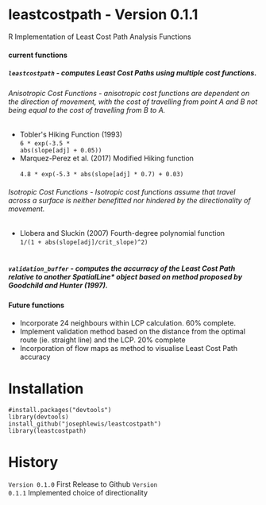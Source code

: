 # leastcostpath - Version 0.1.1

R Implementation of Least Cost Path Analysis Functions

#### current functions
##### <code>leastcostpath</code> - computes Least Cost Paths using multiple cost functions.</b>

###### Anisotropic Cost Functions -  anisotropic cost functions are dependent on the direction of movement, with the cost of travelling from point A and B not being equal to the cost of travelling from B to A.
 * Tobler's Hiking Function (1993)</b><br /> 
<code>6 * exp(-3.5 * abs(slope[adj] + 0.05))</code><br />
 * Marquez-Perez et al. (2017) Modified Hiking function<br />
<code> 4.8 * exp(-5.3 * abs(slope[adj] * 0.7) + 0.03)</code><br />

###### Isotropic Cost Functions - Isotropic cost functions assume that travel across a surface is neither benefitted nor hindered by the directionality of movement.
 * Llobera and Sluckin (2007) Fourth-degree polynomial function<br /> 
<code>1/(1 + abs(slope[adj]/crit_slope)^2)</code><br /><br />

##### <code>validation_buffer</code> - computes the accurracy of the Least Cost Path relative to another SpatialLine* object based on method proposed by Goodchild and Hunter (1997).

#### Future functions
* Incorporate 24 neighbours within LCP calculation. 60% complete.
* Implement validation method based on the distance from the optimal route (ie. straight line) and the LCP. 20% complete
* Incorporation of flow maps as method to visualise Least Cost Path accuracy

# Installation

<code>#install.packages("devtools")</code><br />
<code>library(devtools)</code><br />
<code>install_github("josephlewis/leastcostpath")</code><br />
<code>library(leastcostpath)</code>

# History

<code>Version 0.1.0</code> First Release to Github
<code>Version 0.1.1</code> Implemented choice of directionality
